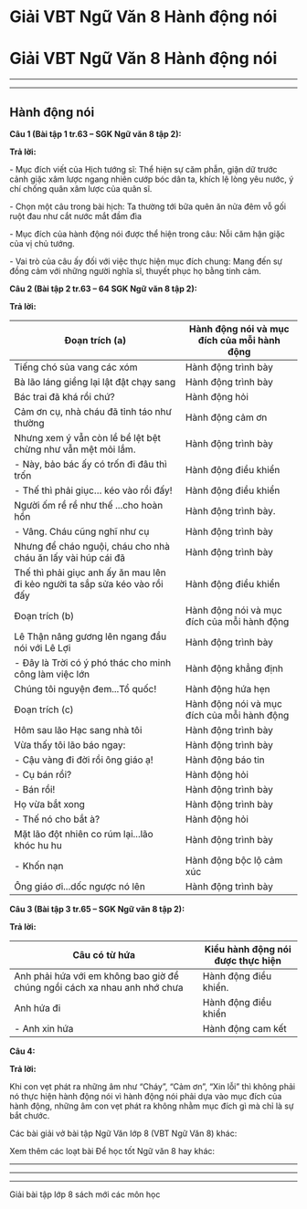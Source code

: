 # Giải VBT Ngữ Văn 8 Hành động nói

# Giải VBT Ngữ Văn 8 Hành động nói

* * *

* * *

## Hành động nói

**Câu 1 (Bài tập 1 tr.63 – SGK Ngữ văn 8 tập 2):**

**Trả lời:**

\- Mục đích viết của Hịch tướng sĩ: Thể hiện sự căm phẫn, giận dữ trước cảnh giặc xâm lược ngang nhiên cướp bóc dân ta, khích lệ lòng yêu nước, ý chí chống quân xâm lược của quân sĩ. 

\- Chọn một câu trong bài hịch: Ta thường tới bữa quên ăn nửa đêm vỗ gối ruột đau như cắt nước mắt đầm đìa 

\- Mục đích của hành động nói được thể hiện trong câu: Nỗi căm hận giặc của vị chủ tướng. 

\- Vai trò của câu ấy đối với việc thực hiện mục đích chung: Mang đến sự đồng cảm với những người nghĩa sĩ, thuyết phục họ bằng tinh cảm. 

**Câu 2 (Bài tập 2 tr.63 – 64 SGK Ngữ văn 8 tập 2):**

**Trả lời:**

Đoạn trích (a) | Hành động nói và mục đích của mỗi hành động   
---|---  
Tiếng chó sủa vang các xóm | Hành động trình bày   
Bà lão láng giềng lại lật đật chạy sang | Hành động trình bày   
Bác trai đã khá rồi chứ? | Hành động hỏi   
Cảm ơn cụ, nhà cháu đã tỉnh táo như thường |  Hành động cảm ơn   
Nhưng xem ý vẫn còn lề bề lệt bệt chừng như vẫn mệt mỏi lắm. | Hành động trình bày   
\- Này, bảo bác ấy có trốn đi đâu thì trốn | Hành động điều khiển   
\- Thế thì phải giục… kéo vào rồi đấy! | Hành động điều khiển   
Người ốm rề rề như thế ...cho hoàn hồn|  Hành động trình bày.   
\- Vâng. Cháu cũng nghĩ như cụ | Hành động trình bày   
Nhưng để cháo nguội, cháu cho nhà cháu ăn lấy vài húp cái đã | Hành động trình bày   
Thế thì phải giục anh ấy ăn mau lên đi kẻo người ta sắp sửa kéo vào rồi đấy | Hành động điều khiển   
Đoạn trích (b)|  Hành động nói và mục đích của mỗi hành động   
Lê Thận nâng gương lên ngang đầu nói với Lê Lợi | Hành động trình bày   
\- Đây là Trời có ý phó thác cho minh công làm việc lớn | Hành động khẳng định   
Chúng tôi nguyện đem...Tổ quốc! | Hành động hứa hẹn   
Đoạn trích (c)|  Hành động nói và mục đích của mỗi hành động   
Hôm sau lão Hạc sang nhà tôi | Hành động trình bày   
Vừa thấy tôi lão báo ngay: | Hành động trình bày   
\- Cậu vàng đi đời rồi ông giáo ạ! | Hành động báo tin   
\- Cụ bán rồi? | Hành động hỏi   
\- Bán rồi! | Hành động trình bày   
Họ vừa bắt xong | Hành động trình bày   
\- Thế nó cho bắt à? | Hành động hỏi   
Mặt lão đột nhiên co rúm lại...lão khóc hu hu | Hành động trình bày   
\- Khốn nạn | Hành động bộc lộ cảm xúc   
Ông giáo ơi...dốc ngược nó lên | Hành động trình bày   
  
**Câu 3 (Bài tập 3 tr.65 – SGK Ngữ văn 8 tập 2):**

**Trả lời:**

Câu có từ hứa | Kiểu hành động nói được thực hiện   
---|---  
Anh phải hứa với em không bao giờ để chúng ngồi cách xa nhau anh nhớ chưa | Hành động điều khiển.   
Anh hứa đi | Hành động điều khiển   
\- Anh xin hứa | Hành động cam kết   
  
**Câu 4:**

**Trả lời:**

Khi con vẹt phát ra những âm như “Cháy”, “Cảm ơn”, “Xin lỗi” thì không phải nó thực hiện hành động nói vì hành động nói phải dựa vào mục đích của hành động, những âm con vẹt phát ra không nhằm mục đích gì mà chỉ là sự bắt chước. 

Các bài giải vở bài tập Ngữ Văn lớp 8 (VBT Ngữ Văn 8) khác:

Xem thêm các loạt bài Để học tốt Ngữ văn 8 hay khác:

* * *

* * *

* * *

Giải bài tập lớp 8 sách mới các môn học
